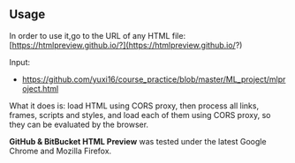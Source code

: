 ## Usage

In order to use it,go to the URL of any HTML file: 
[https://htmlpreview.github.io/?](https://htmlpreview.github.io/?)

Input:
 - https://github.com/yuxi16/course_practice/blob/master/ML_project/mlproject.html
 
What it does is: load HTML using CORS proxy, then process all links, frames, scripts and styles, and load each of them using CORS proxy, so they can be evaluated by the browser.

**GitHub & BitBucket HTML Preview** was tested under the latest Google Chrome and Mozilla Firefox.

